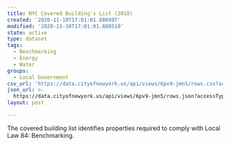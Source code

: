 ```yaml
---
title: NYC Covered Building's List (2018)
created: '2020-11-10T17:01:01.880497'
modified: '2020-11-10T17:01:01.880510'
state: active
type: dataset
tags:
  - Benchmarking
  - Energy
  - Water
groups:
  - Local Government
csv_url: 'https://data.cityofnewyork.us/api/views/6pv9-jmn5/rows.csv?accessType=DOWNLOAD'
json_url: >-
  https://data.cityofnewyork.us/api/views/6pv9-jmn5/rows.json?accessType=DOWNLOAD
layout: post

---
```

The covered building list identifies properties required to comply with Local Law 84: Benchmarking.
